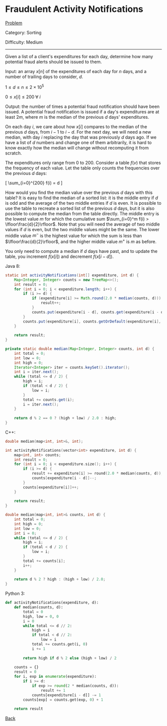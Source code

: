 # Fraudulent Activity Notifications

[Problem](https://www.hackerrank.com/challenges/fraudulent-activity-notifications/problem)

Category: Sorting

Difficulty: Medium

---

Given a list of a client's expenditures for each day, determine how many
potential fraud alerts should be issued to them.

Input: an array $x[n]$ of the expenditures of each day for $n$ days, and a
number of trailing days to consider, $d$.

$1 \leq d \leq n \leq 2 \times 10^5$

$0 \leq x[i] \leq 200 \; \forall \; i$

Output: the number of times a potential fraud notification should have been
issued. A potential fraud notification is issued if a day's expenditures are at
least $2m$, where $m$ is the median of the previous $d$ days' expenditures.

On each day $i$, we care about how $x[i]$ compares to the median of the previous
$d$ days, from $i - 1$ to $i - d$. For the next day, we will need a new median,
with day $i$ replacing the day that was previously $d$ days ago. If we have a
list of $d$ numbers and change one of them arbitrarily, it is hard to know
exactly how the median will change without recomputing it from scratch.

The expenditures only range from 0 to 200. Consider a table $f(v)$ that stores
the frequency of each value. Let the table only counts the frequencies over the
previous $d$ days:

\[ \sum_{i=0}^{200} f(i) = d \]

How would you find the median value over the previous $d$ days with this table?
It is easy to find the median of a sorted list: it is the middle entry if $d$ is
odd and the average of the two middle entries if $d$ is even. It is possible to
use the table to recreate a sorted list of the previous $d$ days, but it is also
possible to compute the median from the table directly. The middle entry is the
lowest value $m$ for which the cumulative sum
$\sum_{i=0}^m f(i) > \lfloor\frac{d}{2}\rfloor$. Note that you will need the
average of two middle values if $d$ is even, but the two middle values might
be the same. The lower middle value $m^-$ is the highest value for which the sum
is less than $\lfloor\frac{d}{2}\rfloor$, and the higher middle value $m^+$ is
$m$ as before.

You only need to compute a median if $d$ days have past, and to update the
table, you increment $f(x[i])$ and decrement $f(x[i - d])$.

Java 8:
```java
static int activityNotifications(int[] expenditure, int d) {
    Map<Integer, Integer> counts = new TreeMap<>();
    int result = 0;
    for (int i = 0; i < expenditure.length; i++) {
        if (i >= d) {
            if (expenditure[i] >= Math.round(2.0 * median(counts, d))) {
                result++;
            }
            counts.put(expenditure[i - d], counts.get(expenditure[i - d]) - 1);
        }
        counts.put(expenditure[i], counts.getOrDefault(expenditure[i], 0) + 1);
    }
    
    return result;
}

private static double median(Map<Integer, Integer> counts, int d) {
    int total = 0;
    int low = 0;
    int high = 0;
    Iterator<Integer> iter = counts.keySet().iterator();
    int i = iter.next();
    while (total <= d / 2) {
        high = i;
        if (total < d / 2) {
            low = i;
        }
        total += counts.get(i);
        i = iter.next();
    }
    
    return d % 2 == 0 ? (high + low) / 2.0 : high;
}
```

C++:
```cpp
double median(map<int, int>&, int);

int activityNotifications(vector<int> expenditure, int d) {
    map<int, int> counts;
    int result = 0;
    for (int i = 0; i < expenditure.size(); i++) {
        if (i >= d) {
            result += expenditure[i] >= round(2.0 * median(counts, d));
            counts[expenditure[i - d]]--;
        }
        counts[expenditure[i]]++;
    }
    
    return result;
}

double median(map<int, int>& counts, int d) {
    int total = 0;
    int high = 0;
    int low = 0;
    int i = 0;
    while (total <= d / 2) {
        high = i;
        if (total < d / 2) {
            low = i;
        }
        total += counts[i];
        i++;
    }
    
    return d % 2 ? high : (high + low) / 2.0;
}
```

Python 3:
```python
def activityNotifications(expenditure, d):
    def median(counts, d):
        total = 0
        high, low = 0, 0
        i = 0
        while total <= d // 2:
            high = i
            if total < d // 2:
                low = i
            total += counts.get(i, 0)
            i += 1
        
        return high if d % 2 else (high + low) / 2
        
    counts = {}
    result = 0
    for i, exp in enumerate(expenditure):
        if i >= d:
            if exp >= round(2 * median(counts, d)):
                result += 1
            counts[expenditure[i - d]] -= 1
        counts[exp] = counts.get(exp, 0) + 1
        
    return result
```

[Back](../../hackerrank.md)
